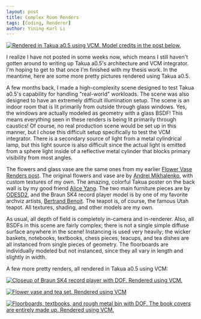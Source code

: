 ```yaml
---
layout: post
title: Complex Room Renders
tags: [Coding, Renderer]
author: Yining Karl Li
---
```


[![Rendered in Takua a0.5 using VCM. Model credits in the post below.]({{site.url}}/content/images/2015/May/preview/room_angle1.jpg)]({{site.url}}/content/images/2015/May/room_angle1.png)

I realize I have not posted in some weeks now, which means I still haven't gotten around to writing up Takua a0.5's architecture and VCM integrator. I'm hoping to get to that once I'm finished with my thesis work. In the meantime, here are some more pretty pictures rendered using Takua a0.5.

A few months back, I made a high-complexity scene designed to test Takua a0.5's capability for handling "real-world" workloads. The scene was also designed to have an extremely difficult illumination setup. The scene is an indoor room that is lit primarily from outside through glass windows. Yes, the windows are actually modeled as geometry with a glass BSDF! This means everything seen in these renders is being lit primarily through caustics! Of course, no real production scene would be set up in this manner, but I chose this difficult setup specifically to test the VCM integrator. There is a secondary source of light from a metal cylindrical lamp, but this light source is also difficult since the actual light is emitted from a sphere light inside of a reflective metal cylinder that blocks primary visibility from most angles.

The flowers and glass vase are the same ones from my earlier [Flower Vase Renders post](http://blog.yiningkarlli.com/2015/02/flower-vase-render.html). The original flowers and vase are by [Andrei Mikhalenko](https://www.behance.net/andi_mix), with custom textures of my own. The amazing, colorful Takua poster on the back wall is by my good friend [Alice Yang](http://alice-yang.tumblr.com/). The two main furniture pieces are by [ODESD2](http://odesd2.com.ua/ru), and the Braun SK4 record player model is by one of my favorite archviz artists, [Bertrand Benoit](http://bertrand-benoit.com/). The teapot is, of course, the famous Utah teapot. All textures, shading, and other models are my own.

As usual, all depth of field is completely in-camera and in-renderer. Also, all BSDFs in this scene are fairly complex; there is not a single simple diffuse surface anywhere in the scene! Instancing is used very heavily; the wicker baskets, notebooks, textbooks, chess pieces, teacups, and tea dishes are all instanced from single pieces of geometry. The floorboards are individually modeled but not instanced, since they all vary in length and slightly in width.

A few more pretty renders, all rendered in Takua a0.5 using VCM:

[![Closeup of Braun SK4 record player with DOF. Rendered using VCM.]({{site.url}}/content/images/2015/May/preview/room_angle4.jpg)]({{site.url}}/content/images/2015/May/room_angle4.png)

[![Flower vase and tea set. Rendered using VCM]({{site.url}}/content/images/2015/May/preview/room_angle6.jpg)]({{site.url}}/content/images/2015/May/room_angle6.png)

[![Floorboards, textbooks, and rough metal bin with DOF. The book covers are entirely made up. Rendered using VCM.]({{site.url}}/content/images/2015/May/preview/room_angle7.jpg)]({{site.url}}/content/images/2015/May/room_angle7.png)

